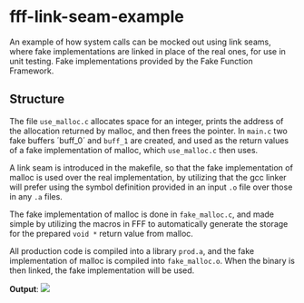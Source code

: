 # fff-link-seam-example
An example of how system calls can be mocked out using link seams, where fake implementations are linked in place of the real ones, for use in unit testing. Fake implementations provided by the Fake Function Framework.

## Structure
The file `use_malloc.c` allocates space for an integer, prints the address of
the allocation returned by malloc, and then frees the pointer. In `main.c` two
fake buffers ´buff_0´ and `buff_1` are created, and used as the return values
of a fake implementation of malloc, which `use_malloc.c` then uses.

A link seam is introduced in the makefile, so that the fake implementation of
malloc is used over the real implementation, by utilizing that the gcc linker
will prefer using the symbol definition provided in an input `.o` file over
those in any `.a` files. 

The fake implementation of malloc is done in `fake_malloc.c`, and made simple
by utilizing the macros in FFF to automatically generate the storage for the 
prepared `void *` return value from malloc.

All production code is compiled into a library `prod.a`, and the fake
implementation of malloc is compiled into `fake_malloc.o`. When the binary is
then linked, the fake implementation will be used.

**Output**:
![](https://i.ibb.co/6J5zFyT/im.png)
